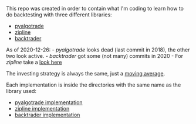 This repo was created in order to contain what I'm coding to learn how to do backtesting with three different libraries:

- [pyalgotrade](https://github.com/gbeced/pyalgotrade)
- [zipline](https://github.com/quantopian/zipline)
- [backtrader](https://github.com/mementum/backtrader)

As of 2020-12-26:
    - *pyalgotrade* looks dead (last commit in 2018), the other two look active.
    - *backtrader* got some (not many) commits in 2020
    - For *zipline* take a [look here](zipline/README.md)

The investing strategy is always the same, just a [moving average](https://www.investopedia.com/articles/active-trading/052013/how-use-moving-average-buy-stocks.asp).

Each implementation is inside the directories with the same name as the library used:

- [pyalgotrade implementation](pyalgotrade/README.md)
- [zipline implementation](zipline/README.md)
- [backtrader implementation](backtrader/README.md)
